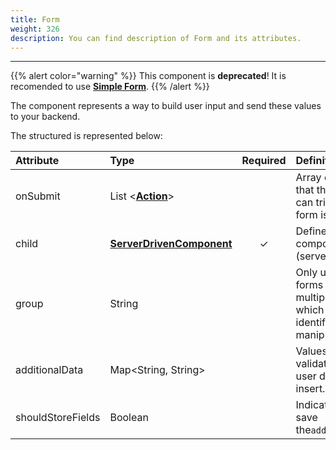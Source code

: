 ```yaml
---
title: Form
weight: 326
description: You can find description of Form and its attributes.
---
```


---

{{% alert color="warning" %}}
This component is **deprecated**! It is recomended to use [**Simple Form**](simple-form-web).
{{% /alert %}}

The component represents a way to build user input and send these values to your backend. 

The structured is represented below:

<table>
  <thead>
    <tr>
      <th style="text-align:left">Attribute</th>
      <th style="text-align:left">Type</th>
      <th style="text-align:center">Required</th>
      <th style="text-align:left">Definition</th>
    </tr>
  </thead>
  <tbody>
    <tr>
      <td style="text-align:left">
        <p></p>
        <p>onSubmit</p>
      </td>
      <td style="text-align:left">List &lt;<a href="../../actions/"><b>Action</b></a>&gt;</td>
      <td style="text-align:center"></td>
      <td style="text-align:left">Array of actions that this button can trigger when a form is sent.</td>
    </tr>
    <tr>
      <td style="text-align:left">child</td>
      <td style="text-align:left"><a href="../"><b>ServerDrivenComponent</b></a>
      </td>
      <td style="text-align:center">&#x2713;</td>
      <td style="text-align:left">Defines the visual components list (server-driven).</td>
    </tr>
    <tr>
      <td style="text-align:left">group</td>
      <td style="text-align:left">String</td>
      <td style="text-align:center"></td>
      <td style="text-align:left">Only used to forms with multiple pages, which is an identifier to manipulate
        data.</td>
    </tr>
    <tr>
      <td style="text-align:left">additionalData</td>
      <td style="text-align:left">Map&lt;String, String&gt;</td>
      <td style="text-align:center"></td>
      <td style="text-align:left">Values without validation that the user doesn&apos;t insert.</td>
    </tr>
    <tr>
      <td style="text-align:left">shouldStoreFields</td>
      <td style="text-align:left">Boolean</td>
      <td style="text-align:center"></td>
      <td style="text-align:left">Indicates if must save the<code>additionalData</code>.</td>
    </tr>
  </tbody>
</table>

